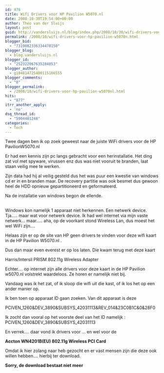 ```yaml
---
id: 476
title: Wifi Drivers voor HP Pavilion W5070.nl
date: 2008-10-30T19:54:00+00:00
author: Theo van der Sluijs
layout: post
guid: http://vandersluijs.nl/blog/index.php/2008/10/30/wifi-drivers-voor-hp-pavilion-w5070n/
permalink: /2008/10/wifi-drivers-voor-hp-pavilion-w5070n.html
blogger_bid:
  - "7319082336334478150"
blogger_blog:
  - blog.vandersluijs.nl
blogger_id:
  - "252322067635284853"
blogger_author:
  - g104814725400115166555
blogger_comments:
  - "0"
blogger_permalink:
  - /2008/10/wifi-drivers-voor-hp-pavilion-w5070nl.html
hits:
  - "877"
itrr_another_apply:
  - 'no'
dsq_thread_id:
  - "5904401248"
categories:
  - Tech
---
```

Twee dagen ben ik op zoek geweest naar de juiste WiFi drivers voor de HP PavilionW5070.nl

Er had een kennis zijn pc langs gebracht voor een herinstallatie. Het ding zat vol met spyware, virussen enz dus was niet vooruit te branden, laat staan veilig mee te werken.

Zijn data had hij al veilig gesteld dus het was puur een kwestie van windows cd er in en branden maar. De recovery partitie was ook besmet dus gewoon heel de HDD opnieuw gepartitioneerd en geformateerd.

Na de installatie van windows begon de ellende.

<a name="more"></a>  
Windows kon namelijk 1 apparaat niet herkennen. Een netwerk device. Tja&#8230;.. maar wat voor netwerk device. Ik had wel internet via mijn vaste netwerk&#8230; maar&#8230;.. aha, op de voorkant stond Wireless Lan, dus moest het wel WiFi zijn&#8230;.

Helaas zijn er op de site van HP geen drivers te vinden voor deze wifi kaart in de HP Pavilion W5070.nl .

Dus dan maar even everest er op los laten. Die kwam terug met deze kaart

Harris/Intersil PRISM 802.11g Wireless Adapter

Echter&#8230;. op internet zijn alle drivers voor deze kaart in de HP Pavilion w5070.nl volstrekt waardeloos. Ze horen er namelijk niet bij.

Vandaag was ik het zat, of ik sloop die wifi uit die kast, of ik los het op een ander manier op.

Ik ben toen op apparaat ID gaan zoeken. Van dit apparaat is deze

PCIVEN_1260&DEV_3890&SUBSYS_42031113&REV_014&23C0B1C&0&28F0

Ik zocht dan vooral op het voorste deel van het ID namelijk : PCIVEN_1260&DEV_3890&SUBSYS_42031113

En verrek&#8230;. daar vond ik drivers voor &#8230; en wel voor de

**Accton WN4201B(EU) 802.11g Wireless PCI Card**

Omdat ik hier zolang naar heb gezocht en er vast mensen zijn die deze ook willen hebben&#8230;. hierbij ter download.

**Sorry, de download bestaat niet meer**